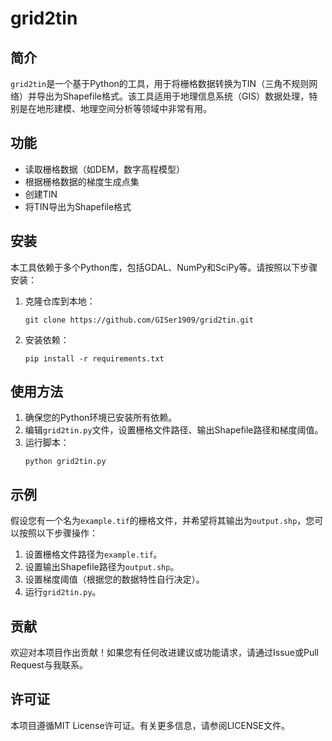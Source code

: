 # grid2tin

## 简介

`grid2tin`是一个基于Python的工具，用于将栅格数据转换为TIN（三角不规则网络）并导出为Shapefile格式。该工具适用于地理信息系统（GIS）数据处理，特别是在地形建模、地理空间分析等领域中非常有用。

## 功能

- 读取栅格数据（如DEM，数字高程模型）
- 根据栅格数据的梯度生成点集
- 创建TIN
- 将TIN导出为Shapefile格式

## 安装

本工具依赖于多个Python库，包括GDAL、NumPy和SciPy等。请按照以下步骤安装：

1. 克隆仓库到本地：
   ```
   git clone https://github.com/GISer1909/grid2tin.git
   ```
2. 安装依赖：
   ```
   pip install -r requirements.txt
   ```

## 使用方法

1. 确保您的Python环境已安装所有依赖。
2. 编辑`grid2tin.py`文件，设置栅格文件路径、输出Shapefile路径和梯度阈值。
3. 运行脚本：
   ```
   python grid2tin.py
   ```

## 示例

假设您有一个名为`example.tif`的栅格文件，并希望将其输出为`output.shp`，您可以按照以下步骤操作：

1. 设置栅格文件路径为`example.tif`。
2. 设置输出Shapefile路径为`output.shp`。
3. 设置梯度阈值（根据您的数据特性自行决定）。
4. 运行`grid2tin.py`。

## 贡献

欢迎对本项目作出贡献！如果您有任何改进建议或功能请求，请通过Issue或Pull Request与我联系。

## 许可证

本项目遵循MIT License许可证。有关更多信息，请参阅LICENSE文件。
